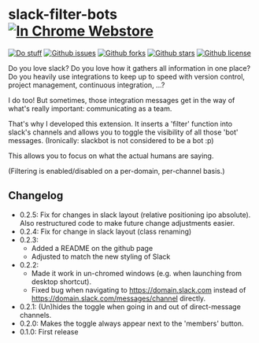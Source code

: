 # slack-filter-bots [![In Chrome Webstore][button-install]][store-link]

[![Do stuff][button-version]][store-link]
[![Github issues][shieldio-issues]][github-issues]
[![Github forks][shieldio-forks]][github-link]
[![Github stars][shieldio-stars]][github-link]
[![Github license][shieldio-license]][github-link]

Do you love slack? Do you love how it gathers all information in one place? Do you heavily use integrations to keep up to speed with version control, project management, continuous integration, ...?

I do too! But sometimes, those integration messages get in the way of what's really important: communicating as a team.

That's why I developed this extension. It inserts a 'filter' function into slack's channels and allows you to toggle the visibility of all those 'bot' messages. (Ironically: slackbot is not considered to be a bot :p)

This allows you to focus on what the actual humans are saying.


(Filtering is enabled/disabled on a per-domain, per-channel basis.)

## Changelog
 * 0.2.5: Fix for changes in slack layout (relative positioning ipo absolute). Also restructured code to make future change adjustments easier.
 * 0.2.4: Fix for change in slack layout (class renaming)
 * 0.2.3:
    - Added a README on the github page
    - Adjusted to match the new styling of Slack
 * 0.2.2:
    - Made it work in un-chromed windows (e.g. when launching from desktop shortcut).
    - Fixed bug when navigating to https://domain.slack.com instead of https://domain.slack.com/messages/channel directly.
 * 0.2.1: (Un)hides the toggle when going in and out of direct-message channels.
 * 0.2.0: Makes the toggle always appear next to the 'members' button.
 * 0.1.0: First release

[store-link]:       https://chrome.google.com/webstore/detail/slack-bot-filter/blephhkggdennbfmdcjmlfimedknghfc
[github-link]:      https://github.com/call-a3/slack-filter-bots/issues
[github-issues]:    https://github.com/call-a3/slack-filter-bots/issues
[shieldio-issues]:  https://img.shields.io/github/issues/call-a3/slack-filter-bots.svg
[shieldio-forks]:   https://img.shields.io/github/forks/call-a3/slack-filter-bots.svg
[shieldio-stars]:   https://img.shields.io/github/stars/call-a3/slack-filter-bots.svg
[shieldio-license]: https://img.shields.io/github/license/call-a3/slack-filter-bots.svg
[button-version]:   https://img.shields.io/badge/version-0.2.5-blue.svg
[button-install]:   https://cdn.rawgit.com/call-a3/slack-filter-bots/7f62431f0d3e460b23e34b87a9bcb27fca0edaba/install-button.svg
